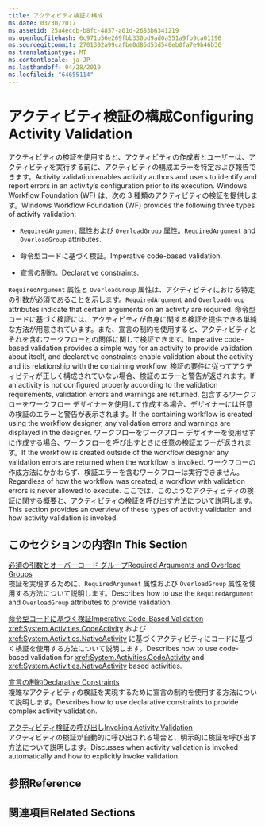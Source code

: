 ```yaml
---
title: アクティビティ検証の構成
ms.date: 03/30/2017
ms.assetid: 25a4eccb-b8fc-4857-a01d-2683b6341219
ms.openlocfilehash: 6c971b56e269fbb330bd9ad0a551a9fb9ca01196
ms.sourcegitcommit: 2701302a99cafbe0d86d53d540eb0fa7e9b46b36
ms.translationtype: MT
ms.contentlocale: ja-JP
ms.lasthandoff: 04/28/2019
ms.locfileid: "64655114"
---
```

# <a name="configuring-activity-validation"></a><span data-ttu-id="07ca3-102">アクティビティ検証の構成</span><span class="sxs-lookup"><span data-stu-id="07ca3-102">Configuring Activity Validation</span></span>
<span data-ttu-id="07ca3-103">アクティビティの検証を使用すると、アクティビティの作成者とユーザーは、アクティビティを実行する前に、アクティビティの構成エラーを特定および報告できます。</span><span class="sxs-lookup"><span data-stu-id="07ca3-103">Activity validation enables activity authors and users to identify and report errors in an activity’s configuration prior to its execution.</span></span> <span data-ttu-id="07ca3-104">Windows Workflow Foundation (WF) は、次の 3 種類のアクティビティの検証を提供します。</span><span class="sxs-lookup"><span data-stu-id="07ca3-104">Windows Workflow Foundation (WF) provides the following three types of activity validation:</span></span>  
  
- <span data-ttu-id="07ca3-105">`RequiredArgument` 属性および `OverloadGroup` 属性。</span><span class="sxs-lookup"><span data-stu-id="07ca3-105">`RequiredArgument` and `OverloadGroup` attributes.</span></span>  
  
- <span data-ttu-id="07ca3-106">命令型コードに基づく検証。</span><span class="sxs-lookup"><span data-stu-id="07ca3-106">Imperative code-based validation.</span></span>  
  
- <span data-ttu-id="07ca3-107">宣言の制約。</span><span class="sxs-lookup"><span data-stu-id="07ca3-107">Declarative constraints.</span></span>  
  
 <span data-ttu-id="07ca3-108">`RequiredArgument` 属性と `OverloadGroup` 属性は、アクティビティにおける特定の引数が必須であることを示します。</span><span class="sxs-lookup"><span data-stu-id="07ca3-108">`RequiredArgument` and `OverloadGroup` attributes indicate that certain arguments on an activity are required.</span></span> <span data-ttu-id="07ca3-109">命令型コードに基づく検証には、アクティビティが自身に関する検証を提供できる単純な方法が用意されています。また、宣言の制約を使用すると、アクティビティとそれを含むワークフローとの関係に関して検証できます。</span><span class="sxs-lookup"><span data-stu-id="07ca3-109">Imperative code-based validation provides a simple way for an activity to provide validation about itself, and declarative constraints enable validation about the activity and its relationship with the containing workflow.</span></span> <span data-ttu-id="07ca3-110">検証の要件に従ってアクティビティが正しく構成されていない場合、検証のエラーと警告が返されます。</span><span class="sxs-lookup"><span data-stu-id="07ca3-110">If an activity is not configured properly according to the validation requirements, validation errors and warnings are returned.</span></span> <span data-ttu-id="07ca3-111">包含するワークフローをワークフロー デザイナーを使用して作成する場合、デザイナーには任意の検証のエラーと警告が表示されます。</span><span class="sxs-lookup"><span data-stu-id="07ca3-111">If the containing workflow is created using the workflow designer, any validation errors and warnings are displayed in the designer.</span></span> <span data-ttu-id="07ca3-112">ワークフローをワークフロー デザイナーを使用せずに作成する場合、ワークフローを呼び出すときに任意の検証エラーが返されます。</span><span class="sxs-lookup"><span data-stu-id="07ca3-112">If the workflow is created outside of the workflow designer any validation errors are returned when the workflow is invoked.</span></span> <span data-ttu-id="07ca3-113">ワークフローの作成方法にかかわらず、検証エラーを含むワークフローは実行できません。</span><span class="sxs-lookup"><span data-stu-id="07ca3-113">Regardless of how the workflow was created, a workflow with validation errors is never allowed to execute.</span></span> <span data-ttu-id="07ca3-114">ここでは、このようなアクティビティの検証に関する概要と、アクティビティの検証を呼び出す方法について説明します。</span><span class="sxs-lookup"><span data-stu-id="07ca3-114">This section provides an overview of these types of activity validation and how activity validation is invoked.</span></span>  
  
## <a name="in-this-section"></a><span data-ttu-id="07ca3-115">このセクションの内容</span><span class="sxs-lookup"><span data-stu-id="07ca3-115">In This Section</span></span>  
 [<span data-ttu-id="07ca3-116">必須の引数とオーバーロード グループ</span><span class="sxs-lookup"><span data-stu-id="07ca3-116">Required Arguments and Overload Groups</span></span>](required-arguments-and-overload-groups.md)  
 <span data-ttu-id="07ca3-117">検証を実現するために、`RequiredArgument` 属性および `OverloadGroup` 属性を使用する方法について説明します。</span><span class="sxs-lookup"><span data-stu-id="07ca3-117">Describes how to use the `RequiredArgument` and `OverloadGroup` attributes to provide validation.</span></span>  
  
 [<span data-ttu-id="07ca3-118">命令型コードに基づく検証</span><span class="sxs-lookup"><span data-stu-id="07ca3-118">Imperative Code-Based Validation</span></span>](imperative-code-based-validation.md)  
 <span data-ttu-id="07ca3-119"><xref:System.Activities.CodeActivity> および <xref:System.Activities.NativeActivity> に基づくアクティビティにコードに基づく検証を使用する方法について説明します。</span><span class="sxs-lookup"><span data-stu-id="07ca3-119">Describes how to use code-based validation for <xref:System.Activities.CodeActivity> and <xref:System.Activities.NativeActivity> based activities.</span></span>  
  
 [<span data-ttu-id="07ca3-120">宣言の制約</span><span class="sxs-lookup"><span data-stu-id="07ca3-120">Declarative Constraints</span></span>](declarative-constraints.md)  
 <span data-ttu-id="07ca3-121">複雑なアクティビティの検証を実現するために宣言の制約を使用する方法について説明します。</span><span class="sxs-lookup"><span data-stu-id="07ca3-121">Describes how to use declarative constraints to provide complex activity validation.</span></span>  
  
 [<span data-ttu-id="07ca3-122">アクティビティ検証の呼び出し</span><span class="sxs-lookup"><span data-stu-id="07ca3-122">Invoking Activity Validation</span></span>](invoking-activity-validation.md)  
 <span data-ttu-id="07ca3-123">アクティビティの検証が自動的に呼び出される場合と、明示的に検証を呼び出す方法について説明します。</span><span class="sxs-lookup"><span data-stu-id="07ca3-123">Discusses when activity validation is invoked automatically and how to explicitly invoke validation.</span></span>  
  
## <a name="reference"></a><span data-ttu-id="07ca3-124">参照</span><span class="sxs-lookup"><span data-stu-id="07ca3-124">Reference</span></span>  
  
## <a name="related-sections"></a><span data-ttu-id="07ca3-125">関連項目</span><span class="sxs-lookup"><span data-stu-id="07ca3-125">Related Sections</span></span>
